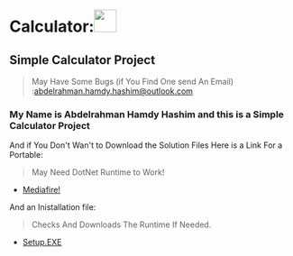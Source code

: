 # Calculator:<img src="https://user-images.githubusercontent.com/110663756/202827267-650a8a57-4879-4a1a-9e4e-3bedaea7a0c6.png" width="40" height="40">

## Simple Calculator Project

>May Have Some Bugs (if You Find One send An Email) :abdelrahman.hamdy.hashim@outlook.com

### My Name is Abdelrahman Hamdy Hashim and this is a Simple Calculator Project

And if You Don't Wan't to Download the Solution Files
Here is a Link For a Portable:

>May Need DotNet Runtime to Work!

+ [Mediafire!](https://www.mediafire.com/file/csb0d2twuvhse4m/Simple_Calculator_20210210.zip/file "Rei0Ni_Calcularoe.iso")

And an Inistallation file:

>Checks And Downloads The Runtime If Needed.

+ [Setup.EXE](https://raw.githubusercontent.com/Rei0Ni/Simple_Calculator/master/Setup/Setup.exe?token=GHSAT0AAAAAAB4LMTEQFMZDRSCWLAMRNXZYY47NLNA "Setup.EXE")
